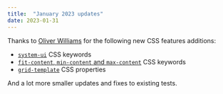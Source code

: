 ```yaml
---
title:  "January 2023 updates"
date: 2023-01-31
---
```

Thanks to [Oliver Williams](https://github.com/o-t-w) for the following new CSS features additions:

* [`system-ui`](/features/css-system-ui/) CSS keywords
* [`fit-content`, `min-content` and `max-content`](/features/css-intrinsic-size/) CSS keywords
* [`grid-template`](/features/css-grid-template/) CSS properties

And a lot more smaller updates and fixes to existing tests.